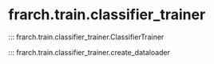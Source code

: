 # frarch.train.classifier_trainer

::: frarch.train.classifier_trainer.ClassifierTrainer

::: frarch.train.classifier_trainer.create_dataloader
